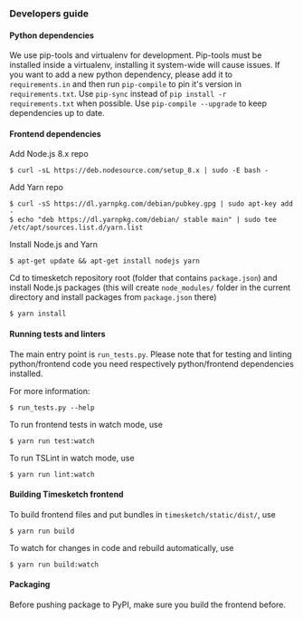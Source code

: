 ### Developers guide

#### Python dependencies
We use pip-tools and virtualenv for development. Pip-tools must be installed
inside a virtualenv, installing it system-wide will cause issues.
If you want to add a new python dependency, please add it to `requirements.in`
and then run `pip-compile` to pin it's version in `requirements.txt`.
Use `pip-sync` instead of `pip install -r requirements.txt` when possible.
Use `pip-compile --upgrade` to keep dependencies up to date.

#### Frontend dependencies
Add Node.js 8.x repo

    $ curl -sL https://deb.nodesource.com/setup_8.x | sudo -E bash -

Add Yarn repo

    $ curl -sS https://dl.yarnpkg.com/debian/pubkey.gpg | sudo apt-key add -
    $ echo "deb https://dl.yarnpkg.com/debian/ stable main" | sudo tee /etc/apt/sources.list.d/yarn.list

Install Node.js and Yarn

    $ apt-get update && apt-get install nodejs yarn

Cd to timesketch repository root (folder that contains `package.json`)
and install Node.js packages (this will create `node_modules/` folder in the
current directory and install packages from `package.json` there)

    $ yarn install

#### Running tests and linters
The main entry point is `run_tests.py`. Please note that for testing and
linting python/frontend code you need respectively python/frontend dependencies
installed.

For more information:

    $ run_tests.py --help

To run frontend tests in watch mode, use

    $ yarn run test:watch

To run TSLint in watch mode, use

    $ yarn run lint:watch

#### Building Timesketch frontend
To build frontend files and put bundles in `timesketch/static/dist/`, use

    $ yarn run build

To watch for changes in code and rebuild automatically, use

    $ yarn run build:watch

#### Packaging
Before pushing package to PyPI, make sure you build the frontend before.

